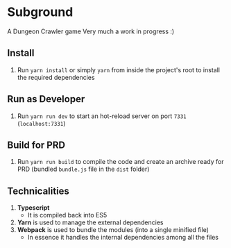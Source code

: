 # Subground

A Dungeon Crawler game
Very much a work in progress :)

## Install
1. Run `yarn install` or simply `yarn` from inside the project's root to install the required dependencies

## Run as Developer
1. Run `yarn run dev` to start an hot-reload server on port `7331` (`localhost:7331`) 

## Build for PRD
1. Run `yarn run build` to compile the code and create an archive ready for PRD (bundled `bundle.js` file in the `dist` folder) 

## Technicalities
1. **Typescript**
    - It is compiled back into ES5
2. **Yarn** is used to manage the external dependencies
3. **Webpack** is used to bundle the modules (into a single minified file)
    - In essence it handles the internal dependencies among all the files
